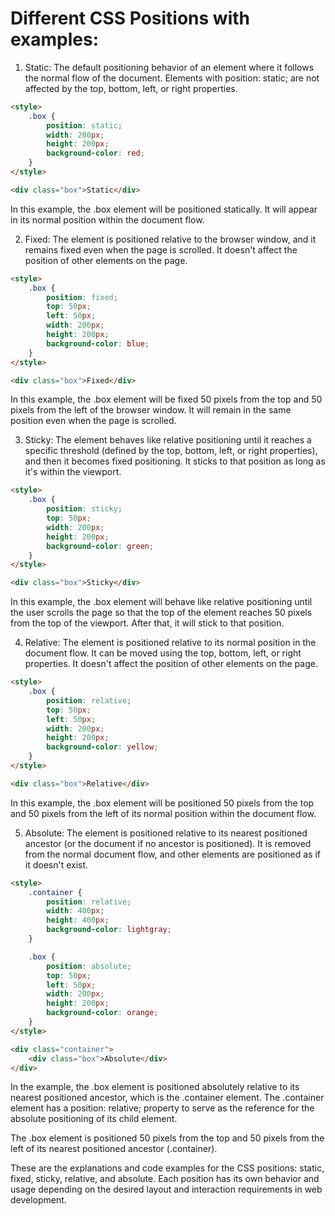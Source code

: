 # Different CSS Positions with examples:

1. Static: The default positioning behavior of an element where it follows the normal flow of the document. Elements with position: static; are not affected by the top, bottom, left, or right properties.

```html
<style>
    .box {
        position: static;
        width: 200px;
        height: 200px;
        background-color: red;
    }
</style>

<div class="box">Static</div>
```

In this example, the .box element will be positioned statically. It will appear in its normal position within the document flow.

2. Fixed: The element is positioned relative to the browser window, and it remains fixed even when the page is scrolled. It doesn't affect the position of other elements on the page.

```html
<style>
    .box {
        position: fixed;
        top: 50px;
        left: 50px;
        width: 200px;
        height: 200px;
        background-color: blue;
    }
</style>

<div class="box">Fixed</div>
```

In this example, the .box element will be fixed 50 pixels from the top and 50 pixels from the left of the browser window. It will remain in the same position even when the page is scrolled.

3. Sticky: The element behaves like relative positioning until it reaches a specific threshold (defined by the top, bottom, left, or right properties), and then it becomes fixed positioning. It sticks to that position as long as it's within the viewport.

```html
<style>
    .box {
        position: sticky;
        top: 50px;
        width: 200px;
        height: 200px;
        background-color: green;
    }
</style>

<div class="box">Sticky</div>
```

In this example, the .box element will behave like relative positioning until the user scrolls the page so that the top of the element reaches 50 pixels from the top of the viewport. After that, it will stick to that position.

4. Relative: The element is positioned relative to its normal position in the document flow. It can be moved using the top, bottom, left, or right properties. It doesn't affect the position of other elements on the page.

```html
<style>
    .box {
        position: relative;
        top: 50px;
        left: 50px;
        width: 200px;
        height: 200px;
        background-color: yellow;
    }
</style>

<div class="box">Relative</div>
```

In this example, the .box element will be positioned 50 pixels from the top and 50 pixels from the left of its normal position within the document flow.

5. Absolute: The element is positioned relative to its nearest positioned ancestor (or the document if no ancestor is positioned). It is removed from the normal document flow, and other elements are positioned as if it doesn't exist.

```html
<style>
    .container {
        position: relative;
        width: 400px;
        height: 400px;
        background-color: lightgray;
    }

    .box {
        position: absolute;
        top: 50px;
        left: 50px;
        width: 200px;
        height: 200px;
        background-color: orange;
    }
</style>

<div class="container">
    <div class="box">Absolute</div>
</div>
```

In the example, the .box element is positioned absolutely relative to its nearest positioned ancestor, which is the .container element. The .container element has a position: relative; property to serve as the reference for the absolute positioning of its child element.

The .box element is positioned 50 pixels from the top and 50 pixels from the left of its nearest positioned ancestor (.container).

These are the explanations and code examples for the CSS positions: static, fixed, sticky, relative, and absolute. Each position has its own behavior and usage depending on the desired layout and interaction requirements in web development.
